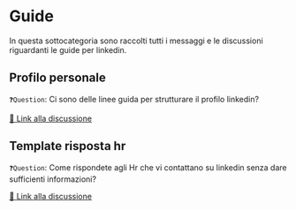 # Guide
In questa sottocategoria sono raccolti tutti i messaggi e le discussioni riguardanti le guide per linkedin.

## Profilo personale
`❓Question`: Ci sono delle linee guida per strutturare il profilo linkedin?

[🔗 Link alla discussione](https://t.me/ptkdev_support_italian/575533/653786) 

## Template risposta hr
`❓Question`: Come rispondete agli Hr che vi contattano su linkedin senza dare sufficienti informazioni?

[🔗 Link alla discussione](https://t.me/ptkdev_support_italian/1/180768) 
